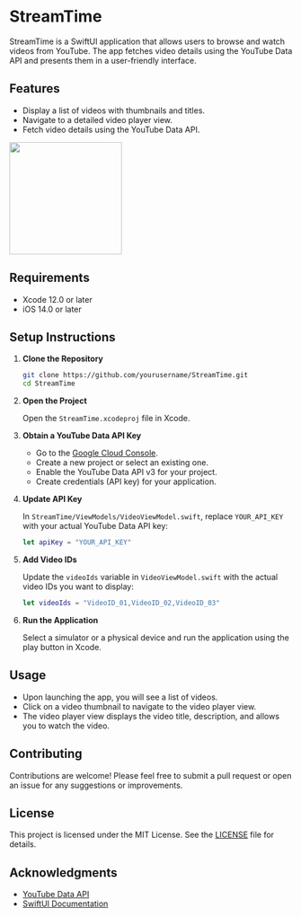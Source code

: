 # StreamTime

StreamTime is a SwiftUI application that allows users to browse and watch videos from YouTube. The app fetches video details using the YouTube Data API and presents them in a user-friendly interface.

## Features

- Display a list of videos with thumbnails and titles.
- Navigate to a detailed video player view.
- Fetch video details using the YouTube Data API.

<img src="https://github.com/user-attachments/assets/82690ebd-3742-45bc-a898-33f85be09bd4" width=200>


## Requirements

- Xcode 12.0 or later
- iOS 14.0 or later

## Setup Instructions

1. **Clone the Repository**

   ```bash
   git clone https://github.com/yourusername/StreamTime.git
   cd StreamTime
   ```

2. **Open the Project**

   Open the `StreamTime.xcodeproj` file in Xcode.

3. **Obtain a YouTube Data API Key**

   - Go to the [Google Cloud Console](https://console.cloud.google.com/).
   - Create a new project or select an existing one.
   - Enable the YouTube Data API v3 for your project.
   - Create credentials (API key) for your application.

4. **Update API Key**

   In `StreamTime/ViewModels/VideoViewModel.swift`, replace `YOUR_API_KEY` with your actual YouTube Data API key:

   ```swift
   let apiKey = "YOUR_API_KEY"
   ```

5. **Add Video IDs**

   Update the `videoIds` variable in `VideoViewModel.swift` with the actual video IDs you want to display:

   ```swift
   let videoIds = "VideoID_01,VideoID_02,VideoID_03"
   ```

6. **Run the Application**

   Select a simulator or a physical device and run the application using the play button in Xcode.

## Usage

- Upon launching the app, you will see a list of videos.
- Click on a video thumbnail to navigate to the video player view.
- The video player view displays the video title, description, and allows you to watch the video.

## Contributing

Contributions are welcome! Please feel free to submit a pull request or open an issue for any suggestions or improvements.

## License

This project is licensed under the MIT License. See the [LICENSE](LICENSE) file for details.

## Acknowledgments

- [YouTube Data API](https://developers.google.com/youtube/v3)
- [SwiftUI Documentation](https://developer.apple.com/documentation/swiftui)
